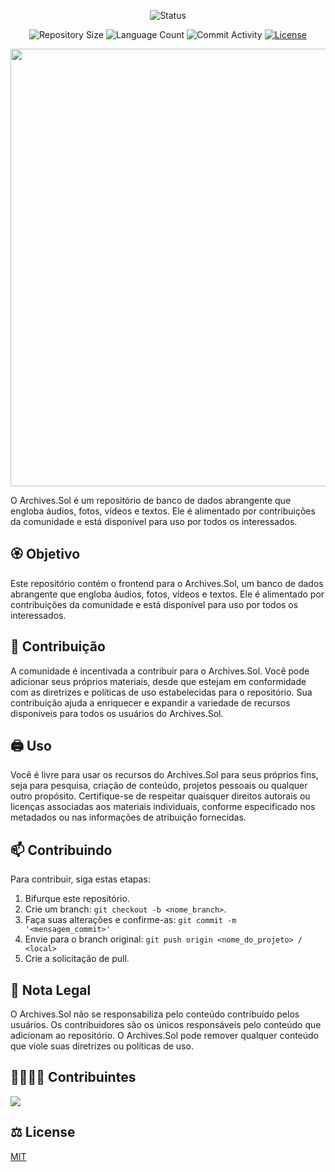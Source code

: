 <p align="center">
  <img
    src="https://img.shields.io/badge/Status-Em%20desenvolvimento-green?style=flat-square"
    alt="Status"
  />
</p>

<p align="center">
  <img
    src="https://img.shields.io/github/repo-size/P-E-N-T-E-S/Archives.Sol-Front?style=flat"
    alt="Repository Size"
  />
  <img
    src="https://img.shields.io/github/languages/count/P-E-N-T-E-S/Archives.Sol-Front?style=flat&logo=python"
    alt="Language Count"
  />
  <img
    src="https://img.shields.io/github/commit-activity/t/P-E-N-T-E-S/Archives.Sol-Front?style=flat&logo=github"
    alt="Commit Activity"
  />
  <a href="LICENSE.md"
    ><img
      src="https://img.shields.io/github/license/P-E-N-T-E-S/Archives.Sol-Front"
      alt="License"
  /></a>
</p>

<p align="center">
  <img
    width="700"
    display="inline-block"
    src="https://i.imgur.com/WwF4HZH.png"
  />
</p>

O Archives.Sol é um repositório de banco de dados abrangente que engloba áudios, fotos, vídeos e textos. Ele é alimentado por contribuições da comunidade e está disponível para uso por todos os interessados.

## 🏵️ Objetivo

Este repositório contém o frontend para o Archives.Sol, um banco de dados abrangente que engloba áudios, fotos, vídeos e textos. Ele é alimentado por contribuições da comunidade e está disponível para uso por todos os interessados.

## 🤝 Contribuição

A comunidade é incentivada a contribuir para o Archives.Sol. Você pode adicionar seus próprios materiais, desde que estejam em conformidade com as diretrizes e políticas de uso estabelecidas para o repositório. Sua contribuição ajuda a enriquecer e expandir a variedade de recursos disponíveis para todos os usuários do Archives.Sol.

## 🖨️ Uso

Você é livre para usar os recursos do Archives.Sol para seus próprios fins, seja para pesquisa, criação de conteúdo, projetos pessoais ou qualquer outro propósito. Certifique-se de respeitar quaisquer direitos autorais ou licenças associadas aos materiais individuais, conforme especificado nos metadados ou nas informações de atribuição fornecidas.

## 📫 Contribuindo

Para contribuir, siga estas etapas:

1. Bifurque este repositório.
2. Crie um branch: `git checkout -b <nome_branch>`.
3. Faça suas alterações e confirme-as: `git commit -m '<mensagem_commit>'`
4. Envie para o branch original: `git push origin <nome_do_projeto> / <local>`
5. Crie a solicitação de pull.

## 🧾 Nota Legal

O Archives.Sol não se responsabiliza pelo conteúdo contribuído pelos usuários. Os contribuidores são os únicos responsáveis pelo conteúdo que adicionam ao repositório. O Archives.Sol pode remover qualquer conteúdo que viole suas diretrizes ou políticas de uso.

## 👨‍👩‍👧‍👦 Contribuintes
  
<a href="https://github.com/P-E-N-T-E-S/Archives.Sol/graphs/contributors">
  <img src="https://contrib.rocks/image?repo=P-E-N-T-E-S/Archives.Sol-Front" />
</a>

## ⚖️ License

[MIT](https://github.com/P-E-N-T-E-S/Archives.Sol/blob/master/LICENSE.md)
